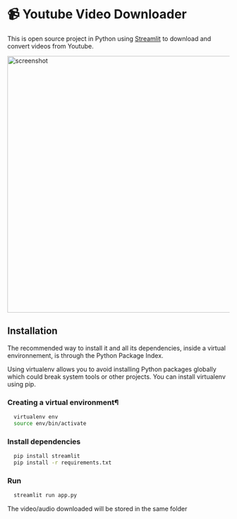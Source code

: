 # 📹 Youtube Video Downloader

This is open source project in Python using [Streamlit](https://streamlit.io/) to download and convert videos from Youtube.

<img width="583" alt="screenshot" src="https://s3.us-west-2.amazonaws.com/secure.notion-static.com/7c83ebed-4213-4ac2-b360-4594411cdb37/Capture_decran_2022-11-05_a_15.02.09.png?X-Amz-Algorithm=AWS4-HMAC-SHA256&X-Amz-Content-Sha256=UNSIGNED-PAYLOAD&X-Amz-Credential=AKIAT73L2G45EIPT3X45%2F20221105%2Fus-west-2%2Fs3%2Faws4_request&X-Amz-Date=20221105T142658Z&X-Amz-Expires=86400&X-Amz-Signature=ab64dc4a717aea77c04500f546f9d0b628c99954bd87eb1beb9ffe7080b7e941&X-Amz-SignedHeaders=host&response-content-disposition=filename%3D%22Capture%2520d%25E2%2580%2599e%25CC%2581cran%25202022-11-05%2520a%25CC%2580%252015.02.09.png%22&x-id=GetObject">


## Installation

The recommended way to install it and all its dependencies, inside a virtual environnement, is through the Python Package Index.

Using virtualenv allows you to avoid installing Python packages globally which could break system tools or other projects. You can install virtualenv using pip.
### Creating a virtual environment¶ 
```bash
  virtualenv env
  source env/bin/activate
```
### Install dependencies
```bash
  pip install streamlit
  pip install -r requirements.txt  
```
### Run
```bash
  streamlit run app.py
```

The video/audio downloaded will be stored in the same folder


